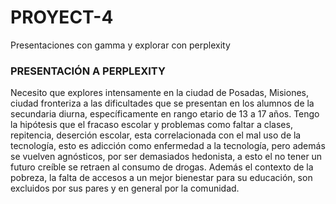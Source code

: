 # PROYECT-4
Presentaciones con gamma y explorar con perplexity
### PRESENTACIÓN A PERPLEXITY
Necesito que explores intensamente en la ciudad de Posadas, Misiones, ciudad fronteriza a las dificultades que se presentan en los alumnos de la secundaria diurna, específicamente en rango etario de 13 a 17 años. Tengo la hipótesis que el fracaso escolar y problemas como faltar a clases, repitencia, deserción escolar, esta correlacionada con el mal uso de la tecnología, esto es adicción como enfermedad a la tecnología, pero además se vuelven agnósticos, por ser demasiados hedonista, a esto el no tener un futuro creíble se retraen al consumo de drogas. Además el contexto de la pobreza, la falta de accesos a un mejor bienestar para su educación, son excluidos por sus pares y en general por la comunidad.
